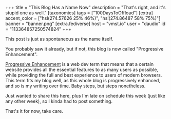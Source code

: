 +++
title = "This Blog Has a Name Now"
description = "That's right, and it's stupid one as well."
[taxonomies]
tags = ["100DaysToOffload"]
[extra]
accent_color = ["hsl(274.57626 25% 46%)", "hsl(274.86487 58% 75%)"]
banner = "banner.png"
[extra.fediverse]
host = "vmst.io"
user = "daudix"
id = "113364857250574824"
+++

This post is just as spontaneous as the name itself.

You probably saw it already, but if not, this blog is now called "Progressive Enhancement".

[Progressive Enhancement](https://developer.mozilla.org/en-US/docs/Glossary/Progressive_Enhancement) is a web dev term that means that a certain website provides all the essential features to as many users as possible, while providing the full and best experience to users of modern browsers. This term fits my blog well, as this whole blog is progressively enhanced, and so is my writing over time. Baby steps, but steps nonetheless.

Just wanted to share this here, plus I'm late on schedule this week (just like any other week), so I kinda had to post something.

That's it for now, take care.
